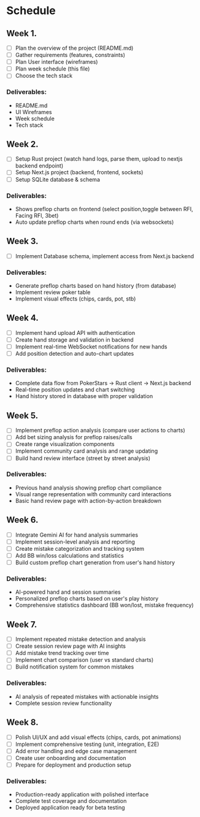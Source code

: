 # Schedule

## Week 1.

- [ ] Plan the overview of the project (README.md)
- [ ] Gather requirements (features, constraints)
- [ ] Plan User interface (wireframes)
- [ ] Plan week schedule (this file)
- [ ] Choose the tech stack

### Deliverables:

- README.md
- UI Wireframes
- Week schedule
- Tech stack

## Week 2.

- [ ] Setup Rust project (watch hand logs, parse them, upload to nextjs backend endpoint)
- [ ] Setup Next.js project (backend, frontend, sockets)
- [ ] Setup SQLite database & schema

### Deliverables:

- Shows preflop charts on frontend (select position,toggle between RFI, Facing RFI, 3bet)
- Auto update preflop charts when round ends (via websockets)

## Week 3.

- [ ] Implement Database schema, implement access from Next.js backend

### Deliverables:

- Generate preflop charts based on hand history (from database)
- Implement review poker table
- Implement visual effects (chips, cards, pot, stb)

## Week 4.

- [ ] Implement hand upload API with authentication
- [ ] Create hand storage and validation in backend
- [ ] Implement real-time WebSocket notifications for new hands
- [ ] Add position detection and auto-chart updates

### Deliverables:

- Complete data flow from PokerStars → Rust client → Next.js backend
- Real-time position updates and chart switching
- Hand history stored in database with proper validation

## Week 5.

- [ ] Implement preflop action analysis (compare user actions to charts)
- [ ] Add bet sizing analysis for preflop raises/calls
- [ ] Create range visualization components
- [ ] Implement community card analysis and range updating
- [ ] Build hand review interface (street by street analysis)

### Deliverables:

- Previous hand analysis showing preflop chart compliance
- Visual range representation with community card interactions
- Basic hand review page with action-by-action breakdown

## Week 6.

- [ ] Integrate Gemini AI for hand analysis summaries
- [ ] Implement session-level analysis and reporting
- [ ] Create mistake categorization and tracking system
- [ ] Add BB win/loss calculations and statistics
- [ ] Build custom preflop chart generation from user's hand history

### Deliverables:

- AI-powered hand and session summaries
- Personalized preflop charts based on user's play history
- Comprehensive statistics dashboard (BB won/lost, mistake frequency)

## Week 7.

- [ ] Implement repeated mistake detection and analysis
- [ ] Create session review page with AI insights
- [ ] Add mistake trend tracking over time
- [ ] Implement chart comparison (user vs standard charts)
- [ ] Build notification system for common mistakes

### Deliverables:

- AI analysis of repeated mistakes with actionable insights
- Complete session review functionality

## Week 8.

- [ ] Polish UI/UX and add visual effects (chips, cards, pot animations)
- [ ] Implement comprehensive testing (unit, integration, E2E)
- [ ] Add error handling and edge case management
- [ ] Create user onboarding and documentation
- [ ] Prepare for deployment and production setup

### Deliverables:

- Production-ready application with polished interface
- Complete test coverage and documentation
- Deployed application ready for beta testing
